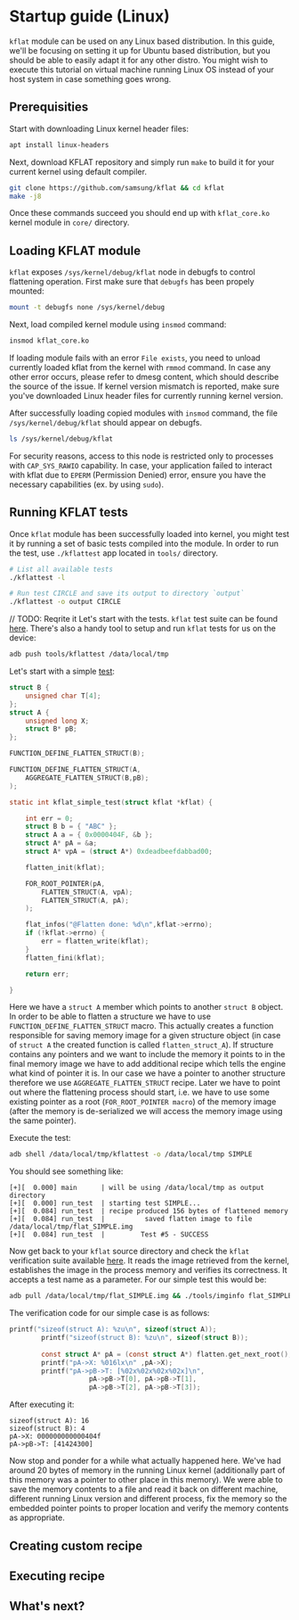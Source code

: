 # Startup guide (Linux)

`kflat` module can be used on any Linux based distribution. In this guide, we'll be focusing on setting it up for Ubuntu based distribution, but you should be able to easily adapt it for any other distro. You might wish to execute this tutorial on virtual machine running Linux OS instead of your host system in case something goes wrong.

## Prerequisities
Start with downloading Linux kernel header files:

```bash
apt install linux-headers
```

Next, download KFLAT repository and simply run `make` to build it for your current kernel using default compiler.
```bash
git clone https://github.com/samsung/kflat && cd kflat
make -j8
```

Once these commands succeed you should end up with `kflat_core.ko` kernel module in `core/` directory.

## Loading KFLAT module
`kflat` exposes `/sys/kernel/debug/kflat` node in debugfs to control flattening operation. First make sure that `debugfs` has been propely mounted:
```bash
mount -t debugfs none /sys/kernel/debug
```

Next, load compiled kernel module using `insmod` command:

```sh
insmod kflat_core.ko
```

If loading module fails with an error `File exists`, you need to unload currently loaded kflat from the kernel with `rmmod` command. In case any other error occurs, please refer to dmesg content, which should describe the source of the issue. If kernel version mismatch is reported, make sure you've downloaded Linux header files for currently running kernel version.

After successfully loading copied modules with `insmod` command, the file `/sys/kernel/debug/kflat` should appear on debugfs.

```sh
ls /sys/kernel/debug/kflat
```

For security reasons, access to this node is restricted only to processes with `CAP_SYS_RAWIO` capability. In case, your application failed to interact with kflat due to `EPERM` (Permission Denied) error, ensure you have the necessary capabilities (ex. by using `sudo`).

## Running KFLAT tests
Once `kflat` module has been successfully loaded into kernel, you might test it by running a set of basic tests compiled into the module. In order to run the test, use `./kflattest` app located in `tools/` directory.

```sh
# List all available tests
./kflattest -l

# Run test CIRCLE and save its output to directory `output`
./kflattest -o output CIRCLE
```





// TODO: Reqrite it
Let's start with the tests. `kflat` test suite can be found [here](https://github.com/Samsung/kflat/blob/912e4baa243ee505aaac8e83a5eaa52c4a515929/core/tests/kflat_test.c#L1733). There's also a handy tool to setup and run `kflat` tests for us on the device:
```bash
adb push tools/kflattest /data/local/tmp
```

Let's start with a simple [test](https://github.com/Samsung/kflat/blob/912e4baa243ee505aaac8e83a5eaa52c4a515929/core/tests/kflat_test.c#L44):
```c
struct B {
	unsigned char T[4];
};
struct A {
	unsigned long X;
	struct B* pB;
};

FUNCTION_DEFINE_FLATTEN_STRUCT(B);

FUNCTION_DEFINE_FLATTEN_STRUCT(A,
    AGGREGATE_FLATTEN_STRUCT(B,pB);
);

static int kflat_simple_test(struct kflat *kflat) {

	int err = 0;
	struct B b = { "ABC" };
	struct A a = { 0x0000404F, &b };
	struct A* pA = &a;
	struct A* vpA = (struct A*) 0xdeadbeefdabbad00;

	flatten_init(kflat);

	FOR_ROOT_POINTER(pA,
		FLATTEN_STRUCT(A, vpA);
		FLATTEN_STRUCT(A, pA);
	);

	flat_infos("@Flatten done: %d\n",kflat->errno);
	if (!kflat->errno) {
		err = flatten_write(kflat);
	}
	flatten_fini(kflat);

	return err;

}
```

Here we have a `struct A` member which points to another `struct B` object. In order to be able to flatten a structure we have to use `FUNCTION_DEFINE_FLATTEN_STRUCT` macro. This actually creates a function responsible for saving memory image for a given structure object (in case of `struct A` the created function is called `flatten_struct_A`). If structure contains any pointers and we want to include the memory it points to in the final memory image we have to add additional recipe which tells the engine what kind of pointer it is. In our case we have a pointer to another structure therefore we use `AGGREGATE_FLATTEN_STRUCT` recipe. Later we have to point out where the flattening process should start, i.e. we have to use some existing pointer as a root (`FOR_ROOT_POINTER macro`) of the memory image (after the memory is de-serialized we will access the memory image using the same pointer).

Execute the test:
```bash
adb shell /data/local/tmp/kflattest -o /data/local/tmp SIMPLE
```

You should see something like:
```
[+][  0.000] main      | will be using /data/local/tmp as output directory
[+][  0.000] run_test  | starting test SIMPLE...
[+][  0.084] run_test  | recipe produced 156 bytes of flattened memory
[+][  0.084] run_test  |          saved flatten image to file /data/local/tmp/flat_SIMPLE.img
[+][  0.084] run_test  |         Test #5 - SUCCESS
```

Now get back to your `kflat` source directory and check the `kflat` verification suite available [here](https://github.com/Samsung/kflat/blob/912e4baa243ee505aaac8e83a5eaa52c4a515929/tools/imginfo.cpp#L379). It reads the image retrieved from the kernel, establishes the image in the process memory and verifies its correctness. It accepts a test name as a parameter. For our simple test this would be:
```bash
adb pull /data/local/tmp/flat_SIMPLE.img && ./tools/imginfo flat_SIMPLE.img SIMPLE
```

The verification code for our simple case is as follows:
```c
printf("sizeof(struct A): %zu\n", sizeof(struct A));
		printf("sizeof(struct B): %zu\n", sizeof(struct B));
		
		const struct A* pA = (const struct A*) flatten.get_next_root();
		printf("pA->X: %016lx\n" ,pA->X);
		printf("pA->pB->T: [%02x%02x%02x%02x]\n", 
					pA->pB->T[0], pA->pB->T[1], 
					pA->pB->T[2], pA->pB->T[3]);
```

After executing it:
```
sizeof(struct A): 16
sizeof(struct B): 4
pA->X: 000000000000404f
pA->pB->T: [41424300]
```

Now stop and ponder for a while what actually happened here. We've had around 20 bytes of memory in the running Linux kernel (additionally part of this memory was a pointer to other place in this memory). We were able to save the memory contents to a file and read it back on different machine, different running Linux version and different process, fix the memory so the embedded pointer points to proper location and verify the memory contents as appropriate.


## Creating custom recipe

## Executing recipe

## What's next?
